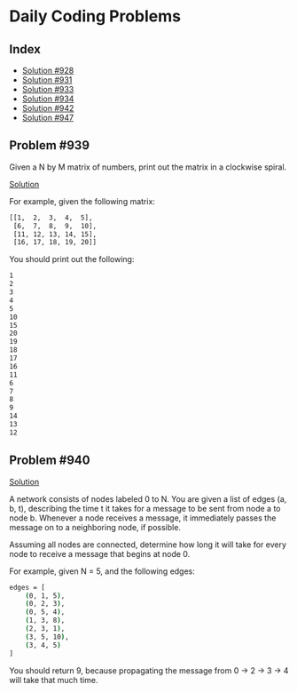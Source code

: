 # Daily Coding Problems

## Index

- [Solution #928](https://github.com/mhetrerajat/ds-challenge/pull/18)
- [Solution #931](https://github.com/mhetrerajat/ds-challenge/pull/17)
- [Solution #933](https://github.com/mhetrerajat/ds-challenge/pull/16)
- [Solution #934](https://github.com/mhetrerajat/ds-challenge/pull/15)
- [Solution #942](https://github.com/mhetrerajat/ds-challenge/pull/8)
- [Solution #947](https://github.com/mhetrerajat/ds-challenge/pull/14)

## Problem #939

Given a N by M matrix of numbers, print out the matrix in a clockwise spiral.

[Solution](./939.py)

For example, given the following matrix:

```bash
[[1,  2,  3,  4,  5],
 [6,  7,  8,  9,  10],
 [11, 12, 13, 14, 15],
 [16, 17, 18, 19, 20]]
```

You should print out the following:

```bash
1
2
3
4
5
10
15
20
19
18
17
16
11
6
7
8
9
14
13
12
```

## Problem #940

[Solution](./940.py)

A network consists of nodes labeled 0 to N. You are given a list of edges (a, b, t), describing the time t it takes for a message to be sent from node a to node b. Whenever a node receives a message, it immediately passes the message on to a neighboring node, if possible.

Assuming all nodes are connected, determine how long it will take for every node to receive a message that begins at node 0.

For example, given N = 5, and the following edges:

```bash
edges = [
    (0, 1, 5),
    (0, 2, 3),
    (0, 5, 4),
    (1, 3, 8),
    (2, 3, 1),
    (3, 5, 10),
    (3, 4, 5)
]
```

You should return 9, because propagating the message from 0 -> 2 -> 3 -> 4 will take that much time.
